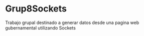 # Grup8Sockets
Trabajo grupal destinado a generar datos desde una pagina web gubernamental utilizando Sockets
